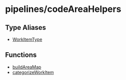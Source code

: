 # pipelines/codeAreaHelpers

## Type Aliases

- [WorkItemType](type-aliases/WorkItemType.md)

## Functions

- [buildAreaMap](functions/buildAreaMap.md)
- [categorizeWorkItem](functions/categorizeWorkItem.md)

